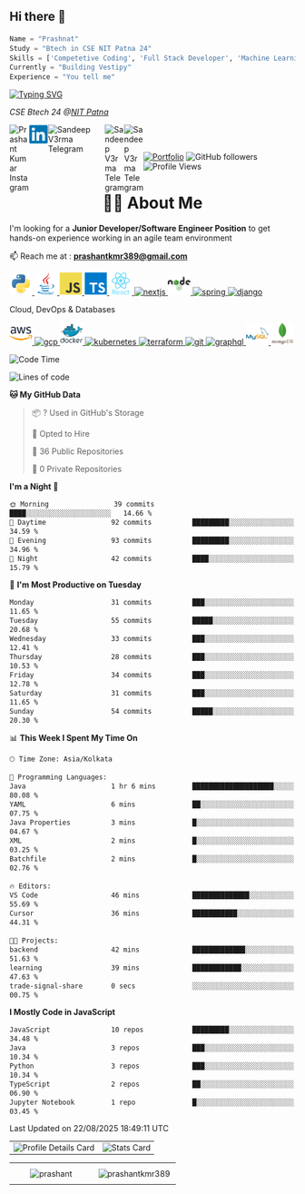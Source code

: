 ## Hi there 👋

<!--
**Prashantkmr389/prashantkmr389** is a ✨ _special_ ✨ repository because its `README.md` (this file) appears on your GitHub profile.

Here are some ideas to get you started:

- 🔭 I’m currently working on ...
- 🌱 I’m currently learning ...
- 👯 I’m looking to collaborate on ...
- 🤔 I’m looking for help with ...
- 💬 Ask me about ...
- 📫 How to reach me: ...
- 😄 Pronouns: ...
- ⚡ Fun fact: ...
-->
```python
Name = "Prashnat"
Study = "Btech in CSE NIT Patna 24"
Skills = ['Competetive Coding', 'Full Stack Developer', 'Machine Learning','Finance and Derivatives']
Currently = "Building Vestipy"
Experience = "You tell me"
```


[![Typing SVG](https://readme-typing-svg.herokuapp.com/?font=Ubuntu&color=%2336BCF7&vCenter=true&height=35&lines=%20Junior%20Developer;%20Finance%20Geek;%20Building%20Vestipy;%20Engineer%20by%20Heart;%20Full-Stack%20Web%20Developer;%20Competetive%20Coder)](https://git.io/typing-svg)

<p><em>CSE Btech 24 @<a href="https://nitp.ac.in/">NIT Patna
</em></p>


<p>
  <a href="https://instagram.com/prashant_raj.put">
    <img align="left" alt="Prashant Kumar Instagram" width="34px" src="https://raw.githubusercontent.com/gauravghongde/social-icons/master/SVG/Color/Instagram.svg" />
  </a>
  

  <a href="https://www.linkedin.com/in/prashantkmr389/">
    <img align="left" alt="Prashant Kumar LinkedIn" width="34px" src="https://raw.githubusercontent.com/devicons/devicon/master/icons/linkedin/linkedin-original.svg" />
  </a>
  
   <a href="https://codeforces.com/profile/prashantkmr389">
    <img align="left" alt="Sandeep V3rma Telegram" width="100px" src="https://codeforces.org/s/98675/images/codeforces-sponsored-by-ton.png" />
  </a>
  
  <a href="https://leetcode.com/prashantkmr389">
    <img align="left" alt="Sandeep V3rma Telegram" width="34px" src="https://assets.leetcode.com/static_assets/public/images/LeetCode_logo_rvs.png" />
  </a>

   <a href="https://t.me/prashantkmr">
    <img align="left" alt="Sandeep V3rma Telegram" width="34px" src="https://raw.githubusercontent.com/gauravghongde/social-icons/master/SVG/Color/Telegram.svg" />
  </a>
  

  
</p>
</br>
</br>

[![Portfolio](https://img.shields.io/badge/-Prashant-red/?label=Portfolio)](https://prashantkmr389-portfolio.vercel.app/)
![GitHub followers](https://img.shields.io/github/followers/prashantkmr389?label=Follow&style=social)
![Profile Views](https://komarev.com/ghpvc/?username=prashantkmr389&color=brightgreen&base=1600)

<h1 align="center"> 🧑‍💻 About Me</h1>
 
 I'm looking for a **Junior Developer/Software Engineer Position** to get hands-on experience working in an agile team environment

📫 Reach me at : **prashantkmr389@gmail.com**
<p align="left">
<a href="https://www.python.org" target="_blank" rel="noreferrer"> <img src="https://raw.githubusercontent.com/devicons/devicon/master/icons/python/python-original.svg" alt="python" width="40" height="40"/> </a>
<a href="https://www.java.com" target="_blank" rel="noreferrer"> <img src="https://raw.githubusercontent.com/devicons/devicon/master/icons/java/java-original.svg" alt="java" width="40" height="40"/> </a>
<a href="https://developer.mozilla.org/en-US/docs/Web/JavaScript" target="_blank" rel="noreferrer"> <img src="https://raw.githubusercontent.com/devicons/devicon/master/icons/javascript/javascript-original.svg" alt="javascript" width="40" height="40"/> </a>
<a href="https://www.typescriptlang.org/" target="_blank" rel="noreferrer"> <img src="https://raw.githubusercontent.com/devicons/devicon/master/icons/typescript/typescript-original.svg" alt="typescript" width="40" height="40"/> </a>
<a href="https://reactjs.org/" target="_blank" rel="noreferrer"> <img src="https://raw.githubusercontent.com/devicons/devicon/master/icons/react/react-original-wordmark.svg" alt="react" width="40" height="40"/> </a>
<a href="https://nextjs.org/" target="_blank" rel="noreferrer"> <img src="https://cdn.worldvectorlogo.com/logos/nextjs-2.svg" alt="nextjs" width="40" height="40"/> </a>
<a href="https://nodejs.org" target="_blank" rel="noreferrer"> <img src="https://raw.githubusercontent.com/devicons/devicon/master/icons/nodejs/nodejs-original-wordmark.svg" alt="nodejs" width="40" height="40"/> </a>
<a href="https://spring.io/" target="_blank" rel="noreferrer"> <img src="https://www.vectorlogo.zone/logos/springio/springio-icon.svg" alt="spring" width="40" height="40"/> </a>
<a href="https://www.djangoproject.com/" target="_blank" rel="noreferrer"> <img src="https://cdn.worldvectorlogo.com/logos/django.svg" alt="django" width="40" height="40"/> </a>
</p>

Cloud, DevOps & Databases

<p align="left">
<a href="https://aws.amazon.com" target="_blank" rel="noreferrer"> <img src="https://raw.githubusercontent.com/devicons/devicon/master/icons/amazonwebservices/amazonwebservices-original-wordmark.svg" alt="aws" width="40" height="40"/> </a>
<a href="https://cloud.google.com" target="_blank" rel="noreferrer"> <img src="https://www.vectorlogo.zone/logos/google_cloud/google_cloud-icon.svg" alt="gcp" width="40" height="40"/> </a>
<a href="https://www.docker.com/" target="_blank" rel="noreferrer"> <img src="https://raw.githubusercontent.com/devicons/devicon/master/icons/docker/docker-original-wordmark.svg" alt="docker" width="40" height="40"/> </a>
<a href="https://kubernetes.io" target="_blank" rel="noreferrer"> <img src="https://www.vectorlogo.zone/logos/kubernetes/kubernetes-icon.svg" alt="kubernetes" width="40" height="40"/> </a>
<a href="https://www.terraform.io" target="_blank" rel="noreferrer"> <img src="https://www.vectorlogo.zone/logos/terraformio/terraformio-icon.svg" alt="terraform" width="40" height="40"/> </a>
<a href="https://git-scm.com/" target="_blank" rel="noreferrer"> <img src="https://www.vectorlogo.zone/logos/git-scm/git-scm-icon.svg" alt="git" width="40" height="40"/> </a>
<a href="https://graphql.org" target="_blank" rel="noreferrer"> <img src="https://www.vectorlogo.zone/logos/graphql/graphql-icon.svg" alt="graphql" width="40" height="40"/> </a>
<a href="https://www.mysql.com/" target="_blank" rel="noreferrer"> <img src="https://raw.githubusercontent.com/devicons/devicon/master/icons/mysql/mysql-original-wordmark.svg" alt="mysql" width="40" height="40"/> </a>
<a href="https://www.mongodb.com/" target="_blank" rel="noreferrer"> <img src="https://raw.githubusercontent.com/devicons/devicon/master/icons/mongodb/mongodb-original-wordmark.svg" alt="mongodb" width="40" height="40"/> </a>
</p>




<!--START_SECTION:waka-->
![Code Time](http://img.shields.io/badge/Code%20Time-254%20hrs%2017%20mins-blue)

![Lines of code](https://img.shields.io/badge/From%20Hello%20World%20I%27ve%20Written-1.1%20million%20lines%20of%20code-blue)

**🐱 My GitHub Data** 

> 📦 ? Used in GitHub's Storage 
 > 
> 💼 Opted to Hire
 > 
> 📜 36 Public Repositories 
 > 
> 🔑 0 Private Repositories 
 > 
**I'm a Night 🦉** 

```text
🌞 Morning                39 commits          ████░░░░░░░░░░░░░░░░░░░░░   14.66 % 
🌆 Daytime                92 commits          █████████░░░░░░░░░░░░░░░░   34.59 % 
🌃 Evening                93 commits          █████████░░░░░░░░░░░░░░░░   34.96 % 
🌙 Night                  42 commits          ████░░░░░░░░░░░░░░░░░░░░░   15.79 % 
```
📅 **I'm Most Productive on Tuesday** 

```text
Monday                   31 commits          ███░░░░░░░░░░░░░░░░░░░░░░   11.65 % 
Tuesday                  55 commits          █████░░░░░░░░░░░░░░░░░░░░   20.68 % 
Wednesday                33 commits          ███░░░░░░░░░░░░░░░░░░░░░░   12.41 % 
Thursday                 28 commits          ███░░░░░░░░░░░░░░░░░░░░░░   10.53 % 
Friday                   34 commits          ███░░░░░░░░░░░░░░░░░░░░░░   12.78 % 
Saturday                 31 commits          ███░░░░░░░░░░░░░░░░░░░░░░   11.65 % 
Sunday                   54 commits          █████░░░░░░░░░░░░░░░░░░░░   20.30 % 
```


📊 **This Week I Spent My Time On** 

```text
🕑︎ Time Zone: Asia/Kolkata

💬 Programming Languages: 
Java                     1 hr 6 mins         ████████████████████░░░░░   80.08 % 
YAML                     6 mins              ██░░░░░░░░░░░░░░░░░░░░░░░   07.75 % 
Java Properties          3 mins              █░░░░░░░░░░░░░░░░░░░░░░░░   04.67 % 
XML                      2 mins              █░░░░░░░░░░░░░░░░░░░░░░░░   03.25 % 
Batchfile                2 mins              █░░░░░░░░░░░░░░░░░░░░░░░░   02.76 % 

🔥 Editors: 
VS Code                  46 mins             ██████████████░░░░░░░░░░░   55.69 % 
Cursor                   36 mins             ███████████░░░░░░░░░░░░░░   44.31 % 

🐱‍💻 Projects: 
backend                  42 mins             █████████████░░░░░░░░░░░░   51.63 % 
learning                 39 mins             ████████████░░░░░░░░░░░░░   47.63 % 
trade-signal-share       0 secs              ░░░░░░░░░░░░░░░░░░░░░░░░░   00.75 % 
```

**I Mostly Code in JavaScript** 

```text
JavaScript               10 repos            █████████░░░░░░░░░░░░░░░░   34.48 % 
Java                     3 repos             ███░░░░░░░░░░░░░░░░░░░░░░   10.34 % 
Python                   3 repos             ███░░░░░░░░░░░░░░░░░░░░░░   10.34 % 
TypeScript               2 repos             ██░░░░░░░░░░░░░░░░░░░░░░░   06.90 % 
Jupyter Notebook         1 repo              █░░░░░░░░░░░░░░░░░░░░░░░░   03.45 % 
```




 Last Updated on 22/08/2025 18:49:11 UTC
<!--END_SECTION:waka-->

<table>
  <tr>
    <td>
      <img src="http://github-profile-summary-cards.vercel.app/api/cards/profile-details?username=prashantkmr389&theme=aura_dark" alt="Profile Details Card"/>
    </td>
    <td>
      <img src="http://github-profile-summary-cards.vercel.app/api/cards/stats?username=prashantkmr389&theme=aura_dark" alt="Stats Card"/>
    </td>
  </tr>
</table>




<table style="width: 100%;">
  <tr>
    <td align="center" style="padding: 10px; width: 50%;">
      <img src="https://github-readme-streak-stats.herokuapp.com/?user=prashantkmr389&show_icons=true&count_private=true&theme=algolia&title_color=fefffd&text_color=fefffd&locale=en" alt="prashant" style="width: 100%; height: auto;" />
    </td>
    <td align="center" style="padding: 10px; width: 50%;">
      <img src="https://github-readme-stats.vercel.app/api/top-langs?username=prashantkmr389&exclude_repo=NNCars&show_icons=true&theme=algolia&title_color=fefffd&text_color=fefffd&locale=en&layout=compact" alt="prashantkmr389" style="width: 100%; height: auto;" />
    </td>
  </tr>
</table>

